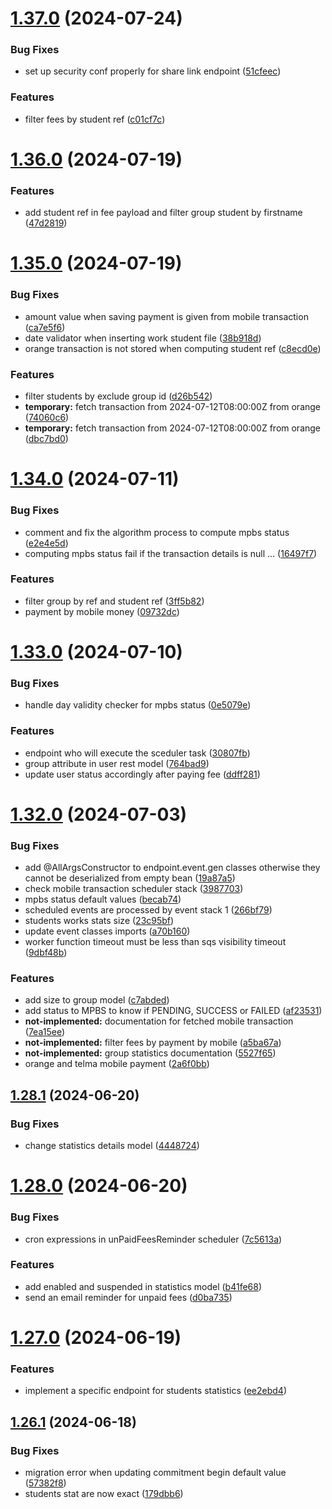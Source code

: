 # [1.37.0](https://github.com/hei-school/hei-admin-api/compare/v1.36.0...v1.37.0) (2024-07-24)


### Bug Fixes

* set up security conf properly for share link endpoint ([51cfeec](https://github.com/hei-school/hei-admin-api/commit/51cfeec48e98137baf4ffda1a817638440452148))


### Features

* filter fees by student ref ([c01cf7c](https://github.com/hei-school/hei-admin-api/commit/c01cf7c42bef5580408765dcc6cbeba55b3380de))



# [1.36.0](https://github.com/hei-school/hei-admin-api/compare/v1.35.0...v1.36.0) (2024-07-19)


### Features

* add student ref in fee payload and filter group student by firstname  ([47d2819](https://github.com/hei-school/hei-admin-api/commit/47d28192145581596c64067df285225b59488fbd))



# [1.35.0](https://github.com/hei-school/hei-admin-api/compare/v1.34.0...v1.35.0) (2024-07-19)


### Bug Fixes

* amount value when saving payment is given from mobile transaction  ([ca7e5f6](https://github.com/hei-school/hei-admin-api/commit/ca7e5f638223aa4367b0d60f58811a6a767afd0c))
* date validator when inserting work student file  ([38b918d](https://github.com/hei-school/hei-admin-api/commit/38b918d9a3029fa801ec199217cce4c8fbf6090a))
* orange transaction is not stored when computing student ref  ([c8ecd0e](https://github.com/hei-school/hei-admin-api/commit/c8ecd0e77385303bbdf261447b4754014b8d7419))


### Features

* filter students by exclude group id ([d26b542](https://github.com/hei-school/hei-admin-api/commit/d26b5426daeb3c521f29cc2fb6ead6b0b84da161))
* **temporary:** fetch transaction from 2024-07-12T08:00:00Z from orange  ([74060c6](https://github.com/hei-school/hei-admin-api/commit/74060c676fa5a5a997c82d26fe789ce620cc00b9))
* **temporary:** fetch transaction from 2024-07-12T08:00:00Z from orange  ([dbc7bd0](https://github.com/hei-school/hei-admin-api/commit/dbc7bd064835dc118f8f467d7a63abb9722eb7e7))



# [1.34.0](https://github.com/hei-school/hei-admin-api/compare/v1.33.0...v1.34.0) (2024-07-11)


### Bug Fixes

* comment and fix the algorithm process to compute mpbs status  ([e2e4e5d](https://github.com/hei-school/hei-admin-api/commit/e2e4e5de486c9eb31106d8e4a58b9ab30f55315e))
* computing mpbs status fail if the transaction details is null …  ([16497f7](https://github.com/hei-school/hei-admin-api/commit/16497f7ce57041879d7797858d2615d23a820a9a))


### Features

* filter group by ref and student ref ([3ff5b82](https://github.com/hei-school/hei-admin-api/commit/3ff5b82cfb13ba14f435412d9ac7b13cbdb90b3d))
* payment by mobile money  ([09732dc](https://github.com/hei-school/hei-admin-api/commit/09732dc5333665160f3a7b3ea07705541acb65f5))



# [1.33.0](https://github.com/hei-school/hei-admin-api/compare/v1.32.0...v1.33.0) (2024-07-10)


### Bug Fixes

* handle day validity checker for mpbs status  ([0e5079e](https://github.com/hei-school/hei-admin-api/commit/0e5079edf792c9e3b8e6529e41a529e8acd18947))


### Features

* endpoint who will execute the sceduler task  ([30807fb](https://github.com/hei-school/hei-admin-api/commit/30807fbd3249a6eddd25350d524ac4a985aeb095))
* group attribute in user rest model ([764bad9](https://github.com/hei-school/hei-admin-api/commit/764bad9c149941c62ae36e492b42c37f620b3f65))
* update user status accordingly after paying fee ([ddff281](https://github.com/hei-school/hei-admin-api/commit/ddff28172aa224c3e47c81b9b44cad70fe6f2577))



# [1.32.0](https://github.com/hei-school/hei-admin-api/compare/v1.28.1...v1.32.0) (2024-07-03)


### Bug Fixes

* add @AllArgsConstructor to endpoint.event.gen classes otherwise they cannot be deserialized from empty bean ([19a87a5](https://github.com/hei-school/hei-admin-api/commit/19a87a502c008881011230b18eeae3934d92ffb2))
* check mobile transaction scheduler stack  ([3987703](https://github.com/hei-school/hei-admin-api/commit/3987703c04d534d6b8922845c4cff6fce380e204))
* mpbs status default values  ([becab74](https://github.com/hei-school/hei-admin-api/commit/becab748c5037bee78bd91d353cbdc21b08dd5da))
* scheduled events are processed by event stack 1 ([266bf79](https://github.com/hei-school/hei-admin-api/commit/266bf79be7837a040fab52b731603dda2258bffb))
* students works stats size  ([23c95bf](https://github.com/hei-school/hei-admin-api/commit/23c95bf67f5fce5a3c351491f3da658610ec1dfb))
* update event classes imports ([a70b160](https://github.com/hei-school/hei-admin-api/commit/a70b16000ed1979d7c2f064e6336372e333d0c83))
* worker function timeout must be less than sqs visibility timeout ([9dbf48b](https://github.com/hei-school/hei-admin-api/commit/9dbf48b47affc1e4c9c262ef9c08b0dfc5c816ba))


### Features

* add size to group model ([c7abded](https://github.com/hei-school/hei-admin-api/commit/c7abded36e63e339a82fc9da0c1fb52d612f10a9))
* add status to MPBS to know if PENDING, SUCCESS or FAILED  ([af23531](https://github.com/hei-school/hei-admin-api/commit/af23531404a4b8434ecafe6a5bfeba03ae01dc01))
* **not-implemented:** documentation for fetched mobile transaction  ([7ea15ee](https://github.com/hei-school/hei-admin-api/commit/7ea15eec67fa355a9e2a4b3bcc96b2ef3265f877))
* **not-implemented:** filter fees by payment by mobile  ([a5ba67a](https://github.com/hei-school/hei-admin-api/commit/a5ba67ac90ce340ca143c5e0aee05e609dc5ef4a))
* **not-implemented:** group statistics documentation  ([5527f65](https://github.com/hei-school/hei-admin-api/commit/5527f652056ef534bddbc6cde708538533c07a3b))
* orange and telma mobile payment  ([2a6f0bb](https://github.com/hei-school/hei-admin-api/commit/2a6f0bb57b12ed60264b3477240a6dfcd713153c))



## [1.28.1](https://github.com/hei-school/hei-admin-api/compare/v1.28.0...v1.28.1) (2024-06-20)


### Bug Fixes

* change statistics details model  ([4448724](https://github.com/hei-school/hei-admin-api/commit/4448724f27e7088fdc05c32d7930dd8df5346cc4))



# [1.28.0](https://github.com/hei-school/hei-admin-api/compare/v1.27.0...v1.28.0) (2024-06-20)


### Bug Fixes

* cron expressions in unPaidFeesReminder scheduler ([7c5613a](https://github.com/hei-school/hei-admin-api/commit/7c5613a8a8990dbb513fff493366a7befdf2cf70))


### Features

* add enabled and suspended in statistics model  ([b41fe68](https://github.com/hei-school/hei-admin-api/commit/b41fe68c762d371c29a42adf795a36ba6d129596))
* send an email reminder for unpaid fees ([d0ba735](https://github.com/hei-school/hei-admin-api/commit/d0ba735007750bc4d25e082706f03739537fe028))



# [1.27.0](https://github.com/hei-school/hei-admin-api/compare/v1.26.1...v1.27.0) (2024-06-19)


### Features

* implement a specific endpoint for students statistics ([ee2ebd4](https://github.com/hei-school/hei-admin-api/commit/ee2ebd4cc85ed79ce906840c73cde8be593a1298))



## [1.26.1](https://github.com/hei-school/hei-admin-api/compare/v1.26.0...v1.26.1) (2024-06-18)


### Bug Fixes

* migration error when updating commitment begin default value  ([57382f8](https://github.com/hei-school/hei-admin-api/commit/57382f8589f4a7b7d5a30a5edf0da8f27da70689))
* students stat are now exact ([179dbb6](https://github.com/hei-school/hei-admin-api/commit/179dbb6c9b5f60f27f8c6b6023cd9a09e5d073ef))



